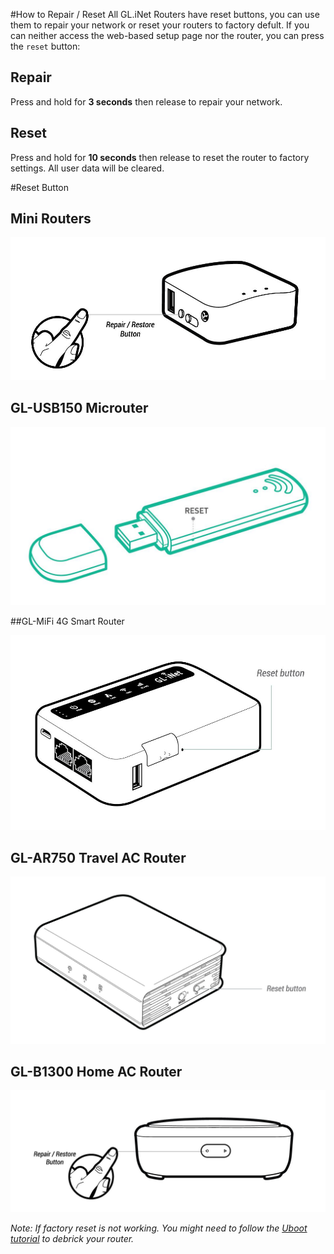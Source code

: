 
#How to Repair / Reset 
All GL.iNet Routers have reset buttons, you can use them to repair your network or reset  your routers to factory defult. If you can neither access the web-based setup page nor the router, you can press the `reset` button:

## Repair
Press and hold for **3 seconds** then release to repair your network.
## Reset
Press and hold for **10 seconds** then release to reset the router to factory settings. All user data will be cleared.

#Reset Button

## Mini Routers

   ![](src/factoryreset/mini_router.jpg)



## GL-USB150 Microuter

   ![](src/factoryreset/microuter.jpg)



##GL-MiFi 4G Smart Router

   ![](src/factoryreset/mifi.jpg)



## GL-AR750 Travel AC Router

   ![](src/factoryreset/ar750.jpg)



## GL-B1300 Home AC Router

   ![](src/factoryreset/b1300.jpg)

*Note: If factory reset is not working. You might need to follow the [Uboot tutorial](debrick.md) to debrick your router.*